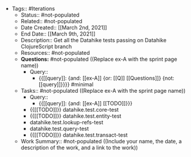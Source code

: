 - Tags:: #Iterations
    - Status:: #not-populated
    - Related:: #not-populated
    - Date Created:: [[March 2nd, 2021]]
    - End Date:: [[March 9th, 2021]]
    - Description:: Get all the Datahike tests passing on Datahike ClojureScript branch
    - Resources:: #not-populated
    - **Questions:** #not-populated ((Replace ex-A with the sprint page name))
        - Query::
            - {{[[query]]: {and: [[ex-A]] {or: [[Q]] [[Questions]]}  {not: [[query]]}}}} #minimal
    - Tasks:: #not-populated ((Replace ex-A with the sprint page name))
        - Query::
            - {{[[query]]: {and: [[ex-A]] [[TODO]]}}}
        - {{[[TODO]]}} datahike.test.core-test
        - {{[[TODO]]}} datahike.test.entity-test
        - datahike.test.lookup-refs-test
        - datahike.test.query-test
        - {{[[TODO]]}} datahike.test.transact-test
    - Work Summary:: #not-populated ((Include your name, the date, a description of the work, and a link to the work))
